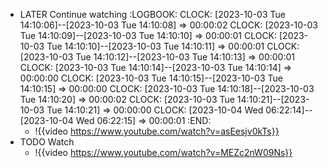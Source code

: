 - LATER Continue watching
  :LOGBOOK:
  CLOCK: [2023-10-03 Tue 14:10:06]--[2023-10-03 Tue 14:10:08] =>  00:00:02
  CLOCK: [2023-10-03 Tue 14:10:09]--[2023-10-03 Tue 14:10:10] =>  00:00:01
  CLOCK: [2023-10-03 Tue 14:10:10]--[2023-10-03 Tue 14:10:11] =>  00:00:01
  CLOCK: [2023-10-03 Tue 14:10:12]--[2023-10-03 Tue 14:10:13] =>  00:00:01
  CLOCK: [2023-10-03 Tue 14:10:14]--[2023-10-03 Tue 14:10:14] =>  00:00:00
  CLOCK: [2023-10-03 Tue 14:10:15]--[2023-10-03 Tue 14:10:15] =>  00:00:00
  CLOCK: [2023-10-03 Tue 14:10:18]--[2023-10-03 Tue 14:10:20] =>  00:00:02
  CLOCK: [2023-10-03 Tue 14:10:21]--[2023-10-03 Tue 14:10:21] =>  00:00:00
  CLOCK: [2023-10-04 Wed 06:22:14]--[2023-10-04 Wed 06:22:15] =>  00:00:01
  :END:
	- !{{video https://www.youtube.com/watch?v=asEesjv0kTs}}
- TODO Watch
	- !{{video https://www.youtube.com/watch?v=MEZc2nW09Ns}}